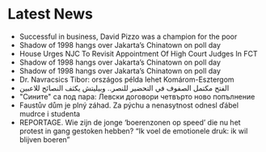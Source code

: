 # Latest News
-  Successful in business, David Pizzo was a champion for the poor
-  Shadow of 1998 hangs over Jakarta’s Chinatown on poll day
-  House Urges NJC To Revisit Appointment Of High Court Judges In FCT
-  Shadow of 1998 hangs over Jakarta’s Chinatown on poll day
-  Shadow of 1998 hangs over Jakarta’s Chinatown on poll day
-  Dr. Navracsics Tibor: országos példa lehet Komárom-Esztergom
-  الفتح مكتمل الصفوف في التحضير للنصر.. وبيليتش يكثف النصائح للاعبين
-  "Сините" са под пара: Левски договори четвърто ново попълнение
-  Faustův dům je plný záhad. Za pýchu a nenasytnost odnesl ďábel mudrce i studenta
-  REPORTAGE. Wie zijn de jonge ‘boerenzonen op speed’ die nu het protest in gang gestoken hebben? “Ik voel de emotionele druk: ik wil blijven boeren”

